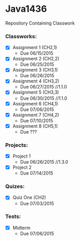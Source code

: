 # Java1436
Repository Containing Classwork

### Classworks:
- [x] Assignment 1 (CH2,1)
  - Due 06/15/2015
- [x] Assignment 2 (CH2,2)
  - Due 06/25/2015
- [x] Assignment 3 (CH3,1)
  - Due 06/26/2015
- [x] Assignment 4 (CH3,2)
  - Due 06/27/2015 //1.1.0
- [x] Assignment 5 (CH3,3)
  - Due 06/30/2015 //1.1.0
- [x] Assignment 6 (CH4,1)
  - Due 07/06/2015
- [x] Assignment 7 (CH4,2)
  - Due 07/10/2015
- [x] Assignment 8 (CH5,1)
  - Due ???

### Projects:
- [x] Project 1
  - Due 06/26/2015 //1.3.0
- [x] Project 2
  - Due 07/14/2015

### Quizes:
- [x] Quiz One (CH2)
  - Due 07/03/2015

### Tests:
- [x] Midterm
  - Due 07/06/2015
